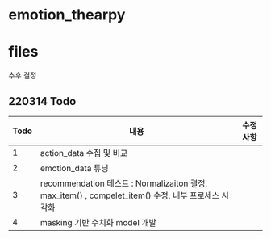 # emotion_thearpy

# files
추후 결정

## 220314 Todo
|Todo|내용|수정 사항|
|--|--|--|
|1|action_data 수집 및 비교|
|2|emotion_data 튜닝|
|3|recommendation 테스트 : Normalizaiton 결정, max_item() , compelet_item() 수정, 내부 프로세스 시각화|
|4|masking 기반 수치화 model 개발|
